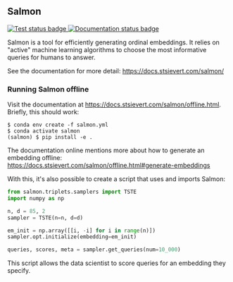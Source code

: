 ## Salmon
<a href="https://github.com/stsievert/salmon/actions">
  <img src="https://github.com/stsievert/salmon/actions/workflows/test.yml/badge.svg" alt="Test status badge" />
</a><a href="https://github.com/stsievert/salmon/actions">
  <img src="https://github.com/stsievert/salmon/actions/workflows/docs.yml/badge.svg" alt="Documentation status badge" />
</a>

Salmon is a tool for efficiently generating ordinal embeddings. It relies on
"active" machine learning algorithms to choose the most informative queries for
humans to answer.

See the documentation for more detail: https://docs.stsievert.com/salmon/

### Running Salmon offline

Visit the documentation at https://docs.stsievert.com/salmon/offline.html.
Briefly, this should work:

``` shell
$ conda env create -f salmon.yml
$ conda activate salmon
(salmon) $ pip install -e .
```

The documentation online mentions more about how to generate an embedding
offline: https://docs.stsievert.com/salmon/offline.html#generate-embeddings

With this, it's also possible to create a script that uses and imports Salmon:

``` python
from salmon.triplets.samplers import TSTE
import numpy as np

n, d = 85, 2
sampler = TSTE(n=n, d=d)

em_init = np.array([[i, -i] for i in range(n)])
sampler.opt.initialize(embedding=em_init)

queries, scores, meta = sampler.get_queries(num=10_000)
```

This script allows the data scientist to score queries for an embedding they
specify.
